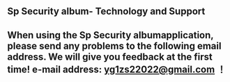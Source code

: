## Sp Security album- Technology and Support


## When using the Sp Security albumapplication, please send any problems to the following email address. We will give you feedback at the first time! e-mail address: yg1zs22022@gmail.com ！

